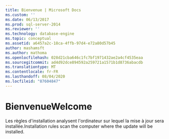 ```yaml
---
title: Bienvenue | Microsoft Docs
ms.custom: ''
ms.date: 06/13/2017
ms.prod: sql-server-2014
ms.reviewer: ''
ms.technology: database-engine
ms.topic: conceptual
ms.assetid: a6457a2c-18ca-4ffb-97d4-e72a80d57b45
author: mashamsft
ms.author: mathoma
ms.openlocfilehash: 028d21cba646c1fc7bf1971432ae2a4cf4535eaa
ms.sourcegitcommit: ad4d92dce894592a259721a1571b1d8736abacdb
ms.translationtype: MT
ms.contentlocale: fr-FR
ms.lasthandoff: 08/04/2020
ms.locfileid: "87604847"
---
```

# <a name="welcome"></a><span data-ttu-id="6824f-102">Bienvenue</span><span class="sxs-lookup"><span data-stu-id="6824f-102">Welcome</span></span>
  <span data-ttu-id="6824f-103">Les règles d'installation analysent l'ordinateur sur lequel la mise à jour sera installée.</span><span class="sxs-lookup"><span data-stu-id="6824f-103">Installation rules scan the computer where the update will be installed.</span></span>  
  
  

